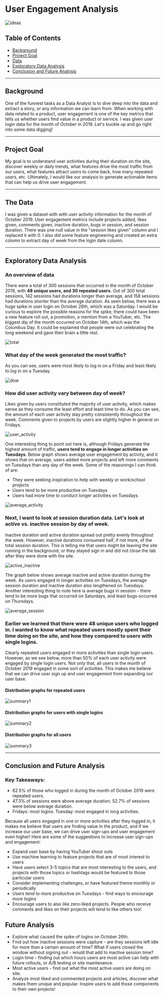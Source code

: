 # User Engagement Analysis

![ideas](images/mobile_likes.png)

## Table of Contents
- [Background](#Background)
- [Project Goal](#project-goal)
- [Data](#the-data)
- [Exploratory Data Analysis](#exploratory-data-analysis)
- [Conclusion and Future Analysis](#conclusion-and-future-analysis)


---

## Background 

One of the funnest tasks as a Data Analyst is to dive deep into the data and extract a story, or any information we can learn from. When working with data related to a product, user engagement is one of the key metrics that tells us whether users find value in a product or service. I was given user login data for the month of October in 2019. Let's buckle up and go right into some data digging!

---

## Project Goal

 My goal is to understand user activities during their duration on the site, discover weekly or daily trends, what features drive the most traffic from our users, what features attract users to come back, how many repeated users, etc. Ultimately, I would like our analysis to generate actionable items that can help us drive user engagement. 

---

## The Data

I was given a dataset with with user activity information for the month of October 2019. User engagement metrics include projects added, likes given, comments given, inactive duration, bugs in session, and session duration. There was one null value in the "session likes given" column and I replaced it with 0. I also did some feature engineering and created an extra column to extract day of week from the login date column.

---

## Exploratory Data Analysis

### An overview of data

There were a total of 300 sessions that occurred in the month of October 2019, with **48 unique users, and 30 repeated users**. Out of 300 total sessions, 142 sessions had durations longer than average, and 158 sessions had durations shorter than the average duration. 
As seen below, there was a huge spike in user login on October 26th, which was a Saturday. I would be curious to explore the possible reasons for the spike, there could have been a new feature roll out, a promotion, a mention from a YouTuber, etc. The biggest dip of the month occurred on October 14th, which was the Columbus Day. It could be explained that people were out celebrating the long weekend and gave their brain a little rest. 

![total](images/daily_login.png)

### What day of the week generated the most traffic?

As you can see, users were most likely to log in on a Friday and least likely to log in on a Tuesday.

![dow](images/dow_login.png)    


### How did user activity vary between day of week?

Likes given by users constituted the majority of user activity, which makes sense as they consume the least effort and least time to do. As you can see, the amount of each user activity stay pretty consistently throughout the week. Comments given to projects by users are slightly higher in general on Fridays.  

![user_activity](images/activity_dow.png)

One interesting thing to point out here is, although Fridays generate the highest amount of traffic, **users tend to engage in longer activities on Tuesdays**. Below graph shows average user engagement by activity, and it shows that on average, users added more projects and left more comments on Tuesdays than any day of the week. Some of the reasonings I can think of are: 

- They were seeking inspiration to help with weekly or work/school projects
- Users tend to be more productive on Tuesdays
- Users had more time to conduct longer activities on Tuesdays

![average_activity](images/average_activity.png)


### Next, I want to look at session duration data. Let's look at active vs. inactive session by day of week.

Inactive duration and active duration spread out pretty evenly throughout the week. However, inactive durations consumed half, if not more, of the total session duration. This is telling me that users might be leaving the site running in the background, or they stayed sign in and did not close the tab after they were done with the site. 

![active_inactive](images/active_inactive.png)

The graph below shows average inactive and active duration during the week. As users engaged in longer activities on Tuesdays, the average session duration and inactive duration also lengthened on Tuesdays. Another interesting thing to note here is average bugs in session - there tend to be more bugs that occurred on Saturdays, and least bugs occurred on Thursdays. 

![average_session](images/average_session.png)

### Earlier we learned that there were 48 unique users who logged in. I wanted to know what repeated users mostly spent their time doing on the site, and how they compared to users with single logins.

Clearly repeated users engaged in more activities than single login users. However, as we see below, more than 50% of each user activity were engaged by single login users. Not only that, all users in the month of October 2019 engaged in some sort of activities. This makes me believe that we can drive user sign up and user engagement from expanding our user base. 

#### Distribution graphs for repeated users 

![summary1](images/session_dist_repeat.png)

#### Distribution graphs for users with single logins

![summary2](images/session_dist_single.png)

#### Distribution graphs for all users

![summary3](images/sessions_dist.png)


---

## Conclusion and Future Analysis

### Key Takeaways:

- 62.5% of those who logged in during the month of October 2019 were repeated users.   
- 47.3% of sessions were above average duration; 52.7% of sessions were below average duration.  
- Fridays: most logins. Tuesday: most engaged in long activities.    

Because all users engaged in one or more activities after they logged in, it makes me believe that users are finding value in the product, and if we increase our user base, we can drive user sign-ups and user engagement even higher! Here are some of the suggestions to increase user sign-ups and engagement:  

- Expand user base by having YouTuber shout outs  
- Use machine learning to feature projects that are of most interest to users  
- Have users select 3-5 topics that are most interesting to the users, and projects with those   topics or hashtags would be featured to those particular users  
- Consider implementing challenges, or have featured theme monthly or periodically  
- Users tend to more productive on Tuesdays - find ways to encourage more logins  
- Encourage users to also like zero-liked projects. People who receive comments and likes on their projects will tend to like others too!

## Future Analysis

- Explore what caused the spike of logins on October 26th.  
- Find out how inactive sessions were capture - are they sessions left idle for more than a certain amount of time? What if users closed the window without signing out - would that add to inactive session time?  
- Login time - finding out which hours users are most active can help with future rollouts, or A/B testing or site maintenance.  
- Most active users - find out what the most active users are doing on site.  
- Analyze most liked and commented projects and articles, discover what makes them unique and popular. Inspire users to add those components to their own projects!



 












